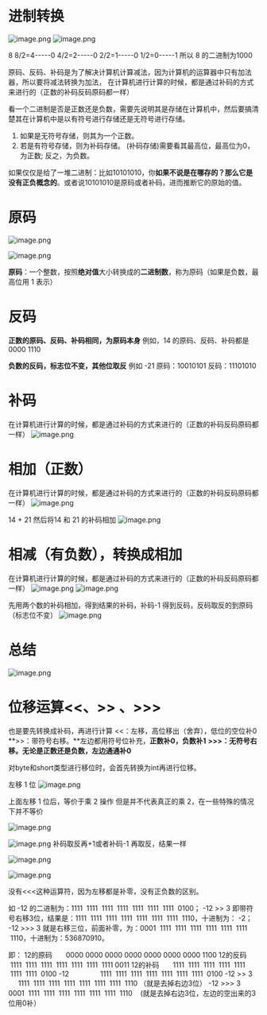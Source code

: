 # 进制转换
![image.png](https://cdn.nlark.com/yuque/0/2023/png/663445/1689064747027-9de292fe-ee51-4916-8981-4c71743555d5.png#averageHue=%23222f3a&clientId=uacd4a5f2-25d1-4&from=paste&height=209&id=u3c2521c9&originHeight=417&originWidth=820&originalType=binary&ratio=2&rotation=0&showTitle=false&size=166254&status=done&style=none&taskId=u0261dddc-737f-4f3b-a146-05c4d3b49f3&title=&width=410)
![image.png](https://cdn.nlark.com/yuque/0/2023/png/663445/1689064802027-ce410869-7da8-4c2b-b5e9-029304c56b94.png#averageHue=%231d2932&clientId=uacd4a5f2-25d1-4&from=paste&height=183&id=u93bb7836&originHeight=366&originWidth=697&originalType=binary&ratio=2&rotation=0&showTitle=false&size=104684&status=done&style=none&taskId=ue8c840e5-2231-446b-8cb6-0c8cbad79ca&title=&width=348.5)

8
8/2=4-----0
4/2=2-----0
2/2=1-----0
1/2=0-----1
所以 8 的二进制为1000


原码、反码、补码是为了解决计算机计算减法，因为计算机的运算器中只有加法器，所以要将减法转换为加法，
在计算机进行计算的时候，都是通过补码的方式来进行的（正数的补码反码原码都一样）

看一个二进制是否是正数还是负数，需要先说明其是存储在计算机中，然后要搞清楚其在计算机中是以有符号进行存储还是无符号进行存储。

1. 如果是无符号存储，则其为一个正数。
2. 若是有符号存储，则为补码存储。
(补码存储)需要看其最高位，最高位为0，为正数; 反之，为负数。

如果仅仅是给了一堆二进制：比如10101010，你**如果不说是在哪存的？那么它是没有正负概念的**。或者说10101010是原码或者补码，进而推断它的原始的值。

# 原码
![image.png](https://cdn.nlark.com/yuque/0/2023/png/663445/1689066785525-06fdc22c-563d-44ac-8a77-416d016be4ca.png#averageHue=%234d4d4d&clientId=ubd084591-ade1-4&from=paste&height=726&id=u2ffa96af&originHeight=726&originWidth=1830&originalType=binary&ratio=1&rotation=0&showTitle=false&size=325028&status=done&style=none&taskId=u28b283b9-49ea-4628-9c79-3e3e7dcf4b5&title=&width=1830)

![image.png](https://cdn.nlark.com/yuque/0/2023/png/663445/1689066894407-0a7195f3-5708-4286-b3a9-1fdeb238debc.png#averageHue=%234d4c4c&clientId=ubd084591-ade1-4&from=paste&height=457&id=u82531583&originHeight=457&originWidth=1088&originalType=binary&ratio=1&rotation=0&showTitle=false&size=126442&status=done&style=none&taskId=uad9d2339-f0b5-4710-9e10-3d80d457e73&title=&width=1088)

**原码**：一个整数，按照**绝对值**大小转换成的**二进制数**，称为原码（如果是负数，最高位用 1 表示）


# 反码
**正数的原码、反码、补码相同，为原码本身**
例如，14 的原码、反码、补码都是0000 1110

**负数的反码，标志位不变，其他位取反**
例如
-21
原码：10010101
反码：11101010

# 补码
在计算机进行计算的时候，都是通过补码的方式来进行的（正数的补码反码原码都一样）
![image.png](https://cdn.nlark.com/yuque/0/2023/png/663445/1689067496953-ac380022-f952-444f-ab97-5020eb146db9.png#averageHue=%234b4b4b&clientId=ubd084591-ade1-4&from=paste&height=478&id=u4f08411d&originHeight=478&originWidth=1648&originalType=binary&ratio=1&rotation=0&showTitle=false&size=152472&status=done&style=none&taskId=u40f9486d-84c5-41c2-9a9b-f502085ff7f&title=&width=1648)


# 相加（正数）
在计算机进行计算的时候，都是通过补码的方式来进行的（正数的补码反码原码都一样）
![image.png](https://cdn.nlark.com/yuque/0/2023/png/663445/1689073968376-42d09734-49e7-4412-a6ec-7251023c2c2c.png#averageHue=%232e353e&clientId=ubd084591-ade1-4&from=paste&height=273&id=u3553578e&originHeight=273&originWidth=969&originalType=binary&ratio=1&rotation=0&showTitle=false&size=161623&status=done&style=none&taskId=ud7f023d2-9070-444b-bdf1-70e9ae82c61&title=&width=969)

14 + 21
然后将14 和 21 的补码相加
![image.png](https://cdn.nlark.com/yuque/0/2023/png/663445/1689068755815-005e7489-5d3e-4df6-adc0-071e7071533f.png#averageHue=%234c4c4c&clientId=ubd084591-ade1-4&from=paste&height=494&id=mJDNC&originHeight=494&originWidth=1678&originalType=binary&ratio=1&rotation=0&showTitle=false&size=192208&status=done&style=none&taskId=u42fb0084-b610-4871-9059-23029ef3928&title=&width=1678)

# 相减（有负数），转换成相加
在计算机进行计算的时候，都是通过补码的方式来进行的（正数的补码反码原码都一样）
![image.png](https://cdn.nlark.com/yuque/0/2023/png/663445/1689074409416-33aafd09-c4e8-4eb2-a94d-a2febe4051b2.png#averageHue=%232d353e&clientId=ubd084591-ade1-4&from=paste&height=612&id=ufed79f35&originHeight=612&originWidth=1083&originalType=binary&ratio=1&rotation=0&showTitle=false&size=262235&status=done&style=none&taskId=ubc6b6fdc-65c3-452b-b330-2a144fa235e&title=&width=1083)
![image.png](https://cdn.nlark.com/yuque/0/2023/png/663445/1689074486972-2214243e-5e6f-4dae-891f-0f99d6a61faa.png#averageHue=%232d353e&clientId=ubd084591-ade1-4&from=paste&height=456&id=u6614685f&originHeight=456&originWidth=1225&originalType=binary&ratio=1&rotation=0&showTitle=false&size=212155&status=done&style=none&taskId=uadffe5e1-9dac-42fe-ac1f-4019572bc55&title=&width=1225)


先用两个数的补码相加，得到结果的补码，补码-1 得到反码，反码取反的到原码（标志位不变）
![image.png](https://cdn.nlark.com/yuque/0/2023/png/663445/1689067719355-7429fc9d-ae20-44ba-aa71-80ca3d0c4250.png#averageHue=%234e4e4e&clientId=ubd084591-ade1-4&from=paste&height=757&id=xANsx&originHeight=757&originWidth=1823&originalType=binary&ratio=1&rotation=0&showTitle=false&size=337469&status=done&style=none&taskId=u0e38abf4-0923-4f07-b4a9-9e2c852eabf&title=&width=1823)

# 总结
![image.png](https://cdn.nlark.com/yuque/0/2023/png/663445/1689068819031-822d7366-3672-44ec-b2ec-76b50846b69e.png#averageHue=%23595959&clientId=ubd084591-ade1-4&from=paste&height=640&id=uf71e667c&originHeight=640&originWidth=1423&originalType=binary&ratio=1&rotation=0&showTitle=false&size=408253&status=done&style=none&taskId=ub64993f9-03bb-4537-8e8e-72b582d7e38&title=&width=1423)



# 位移运算<<、>> 、>>>
也是要先转换成补码，再进行计算
<<：左移，高位移出（舍弃），低位的空位补0
**>>：带符号右移。**左边都用符号位补充，**正数补0，负数补1**
**>>>：无符号右移。无论是正数还是负数，左边通通补0**

对byte和short类型进行移位时，会首先转换为int再进行位移。

左移 1 位
![image.png](https://cdn.nlark.com/yuque/0/2023/png/663445/1689072272775-2205ec84-3589-41e1-a12d-31d22699e3bc.png#averageHue=%23f9f9f9&clientId=ubd084591-ade1-4&from=paste&height=279&id=ubf174804&originHeight=279&originWidth=843&originalType=binary&ratio=1&rotation=0&showTitle=false&size=70670&status=done&style=none&taskId=u7315f07b-e82a-4372-aaed-57130a2ac1b&title=&width=843)

上面左移 1 位后，等价于乘 2 操作
但是并不代表真正的乘 2，在一些特殊的情况下并不等价

![image.png](https://cdn.nlark.com/yuque/0/2023/png/663445/1689072752517-7b40c0d5-f774-4b08-9aec-72084f3ba916.png#averageHue=%239fa8aa&clientId=ubd084591-ade1-4&from=paste&height=602&id=u03fb2f00&originHeight=602&originWidth=1351&originalType=binary&ratio=1&rotation=0&showTitle=false&size=406420&status=done&style=none&taskId=u10b58b86-f926-4911-ba59-6d197d34104&title=&width=1351)

![image.png](https://cdn.nlark.com/yuque/0/2023/png/663445/1689073024125-41abd6d4-1113-4c84-93e7-62eb7ca6704b.png#averageHue=%232d353e&clientId=ubd084591-ade1-4&from=paste&height=844&id=u9678c6d1&originHeight=844&originWidth=1108&originalType=binary&ratio=1&rotation=0&showTitle=false&size=355851&status=done&style=none&taskId=u6cfaf34f-1775-4dd9-8fa6-e3d6ee23f34&title=&width=1108)
补码取反再+1或者补码-1 再取反，结果一样

![image.png](https://cdn.nlark.com/yuque/0/2023/png/663445/1689073228150-ff3f1995-3319-400e-b4c1-0a3dd8549b6e.png#averageHue=%232e363f&clientId=ubd084591-ade1-4&from=paste&height=786&id=u28d089ee&originHeight=786&originWidth=1270&originalType=binary&ratio=1&rotation=0&showTitle=false&size=331007&status=done&style=none&taskId=u179e87bd-d73f-4522-93b8-59576dde095&title=&width=1270)

![image.png](https://cdn.nlark.com/yuque/0/2023/png/663445/1689073560601-334ebce9-487e-4fea-9e11-472a7a54b437.png#averageHue=%232a2f36&clientId=ubd084591-ade1-4&from=paste&height=159&id=ud96bbcfa&originHeight=159&originWidth=1087&originalType=binary&ratio=1&rotation=0&showTitle=false&size=96615&status=done&style=none&taskId=uf7f1ca15-d020-4e68-b456-2cbf333b17e&title=&width=1087)

没有<<<这种运算符，因为左移都是补零，没有正负数的区别。

如 -12 的二进制为：1111  1111  1111  1111  1111  1111  1111  0100；
-12 >> 3 即带符号右移3位，结果是：1111  1111  1111  1111  1111  1111  1111  1110，十进制为： -2；
-12 >>> 3 就是右移三位，前面补零，为：0001  1111  1111  1111  1111  1111  1111  1110，十进制为：536870910。

即：
12的原码       0000  0000  0000  0000  0000  0000  0000  1100
12的反码       1111  1111  1111  1111  1111  1111  1111  0011
12的补码       1111  1111  1111  1111  1111  1111  1111  0100
-12                1111  1111  1111  1111  1111  1111  1111  0100
-12 >> 3       1111  1111  1111  1111  1111  1111  1111  1110   （就是去掉右边3位）
-12 >>> 3     0001  1111  1111  1111  1111  1111  1111  1110    (就是去掉右边3位，左边的空出来的3位用0补）

